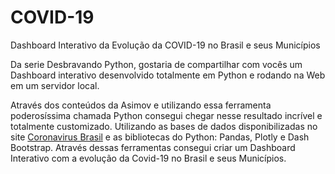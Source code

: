 # COVID-19
Dashboard Interativo da Evolução da COVID-19 no Brasil e seus Municípios

Da serie Desbravando Python, gostaria de compartilhar com vocês um Dashboard interativo desenvolvido totalmente em Python  e rodando na Web em um servidor local.

Através dos conteúdos da Asimov e utilizando essa ferramenta poderosíssima chamada Python consegui chegar nesse resultado incrível e totalmente customizado. Utilizando as bases de dados disponibilizadas no site [Coronavirus Brasil](https://covid.saude.gov.br/) e as bibliotecas do Python: Pandas, Plotly e Dash Bootstrap.  Através dessas ferramentas consegui criar um Dashboard Interativo com a evolução da Covid-19 no Brasil e seus Municípios.

